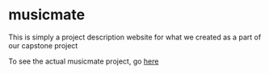 # musicmate
This is simply a project description website for what we created as a part of our capstone project

To see the actual musicmate project, go [here](https://github.com/rishabhmthakur2/musicmate)
